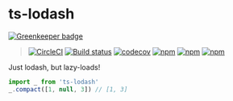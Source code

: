 ts-lodash
=========

[![Greenkeeper badge](https://badges.greenkeeper.io/jdxcode/ts-lodash.svg)](https://greenkeeper.io/)
> [![CircleCI](https://circleci.com/gh/jdxcode/ts-lodash/tree/master.svg?style=svg)](https://circleci.com/gh/jdxcode/ts-lodash/tree/master)
> [![Build status](https://ci.appveyor.com/api/projects/status/fyhxf3w8gyqxv0ou/branch/master?svg=true)](https://ci.appveyor.com/project/Heroku/ts-lodash/branch/master)
> [![codecov](https://codecov.io/gh/jdxcode/ts-lodash/branch/master/graph/badge.svg)](https://codecov.io/gh/jdxcode/ts-lodash)
[![npm](https://img.shields.io/npm/v/ts-lodash.svg)](https://npmjs.org/package/ts-lodash)
[![npm](https://img.shields.io/npm/dw/ts-lodash.svg)](https://npmjs.org/package/ts-lodash)
[![npm](https://img.shields.io/npm/l/ts-lodash.svg)](https://github.com/jdxcode/ts-lodash/blob/master/package.json)

Just lodash, but lazy-loads!

```js
import _ from 'ts-lodash'
_.compact([1, null, 3]) // [1, 3]
```
